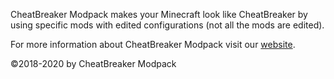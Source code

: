 CheatBreaker Modpack makes your Minecraft look like CheatBreaker by using specific mods with edited configurations (not all the mods are edited).


For more information about CheatBreaker Modpack visit our [website](http://bit.ly/CheatBreakerModpack).


©2018-2020 by CheatBreaker Modpack

